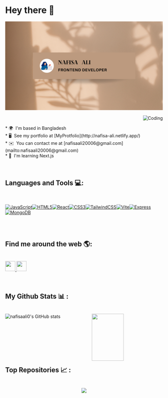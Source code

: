 Hey there 👋
==================================================================================================================================
![CodeGrills Logo](cover.png)
<br />

<img alt="Coding" align="right" height="150" src="https://cdn.dribbble.com/users/906441/screenshots/6364613/walkcyclevector24_dribbble.gif"><br />
<div align="left">
* 🌍  I'm based in Bangladesh<br />
* 🖥️  See my portfolio at [MyProtfolio](http://nafisa-ali.netlify.app/)<br />
* ✉️  You can contact me at [nafisaali20006@gmail.com](mailto:nafisaali20006@gmail.com)<br />
* 🧠  I'm learning Next.js<br />
</div><br /><br />

## Languages and Tools 💻:
<br />
<p align="left">
<a href="https://developer.mozilla.org/en-US/docs/Web/JavaScript" target="_blank" rel="noreferrer"><img src="https://raw.githubusercontent.com/danielcranney/readme-generator/main/public/icons/skills/javascript-colored.svg" width="36" height="36" alt="JavaScript" /></a><a href="https://developer.mozilla.org/en-US/docs/Glossary/HTML5" target="_blank" rel="noreferrer"><img src="https://raw.githubusercontent.com/danielcranney/readme-generator/main/public/icons/skills/html5-colored.svg" width="36" height="36" alt="HTML5" /></a><a href="https://reactjs.org/" target="_blank" rel="noreferrer"><img src="https://raw.githubusercontent.com/danielcranney/readme-generator/main/public/icons/skills/react-colored.svg" width="36" height="36" alt="React" /></a><a href="https://www.w3.org/TR/CSS/#css" target="_blank" rel="noreferrer"><img src="https://raw.githubusercontent.com/danielcranney/readme-generator/main/public/icons/skills/css3-colored.svg" width="36" height="36" alt="CSS3" /></a><a href="https://tailwindcss.com/" target="_blank" rel="noreferrer"><img src="https://raw.githubusercontent.com/danielcranney/readme-generator/main/public/icons/skills/tailwindcss-colored.svg" width="36" height="36" alt="TailwindCSS" /></a><a href="https://vitejs.dev/" target="_blank" rel="noreferrer"><img src="https://raw.githubusercontent.com/danielcranney/readme-generator/main/public/icons/skills/vite-colored.svg" width="36" height="36" alt="Vite" /></a><a href="https://expressjs.com/" target="_blank" rel="noreferrer"><img src="https://raw.githubusercontent.com/danielcranney/readme-generator/main/public/icons/skills/express-colored-dark.svg" width="36" height="36" alt="Express" /></a><a href="https://www.mongodb.com/" target="_blank" rel="noreferrer"><img src="https://raw.githubusercontent.com/danielcranney/readme-generator/main/public/icons/skills/mongodb-colored.svg" width="36" height="36" alt="MongoDB" /></a>
</p><br /><br />

## Find me around the web 🌎:

<br />
<div align="left">
<a href="https://www.github.com/nafisaali0" target="_blank" rel="noreferrer"> <picture> <source media="(prefers-color-scheme: dark)" srcset="https://raw.githubusercontent.com/danielcranney/readme-generator/main/public/icons/socials/github-dark.svg" /> <source media="(prefers-color-scheme: light)" srcset="https://raw.githubusercontent.com/danielcranney/readme-generator/main/public/icons/socials/github.svg" /> <img src="https://raw.githubusercontent.com/danielcranney/readme-generator/main/public/icons/socials/github.svg" width="32" height="32" /> </picture> </a> <a href="https://www.linkedin.com/in/nafisa-ali-7498121a0/" target="_blank" rel="noreferrer"> <picture> <source media="(prefers-color-scheme: dark)" srcset="https://raw.githubusercontent.com/danielcranney/readme-generator/main/public/icons/socials/linkedin-dark.svg" /> <source media="(prefers-color-scheme: light)" srcset="https://raw.githubusercontent.com/danielcranney/readme-generator/main/public/icons/socials/linkedin.svg" /> <img src="https://raw.githubusercontent.com/danielcranney/readme-generator/main/public/icons/socials/linkedin.svg" width="32" height="32" /> </picture> </a></div>
</div><br /><br />

## My Github Stats 📊 : 

<br />
<a href="http://www.github.com/nafisaali0"><img align="left" style="width: 45%; height: 150px;" src="https://github-readme-stats.vercel.app/api?username=nafisaali0&show_icons=true&hide=&count_private=true&title_color=10b981&text_color=ffffff&icon_color=3382ed&bg_color=27272a&hide_border=true&show_icons=true" alt="nafisaali0's GitHub stats" /></a>
<a href="http://www.github.com/nafisaali0"><img align="right" style="width: 45%; height: 150px;" src="https://github-readme-streak-stats.herokuapp.com/?user=nafisaali0&stroke=ffffff&background=27272a&ring=10b981&fire=10b981&currStreakNum=ffffff&currStreakLabel=10b981&sideNums=ffffff&sideLabels=ffffff&dates=ffffff&hide_border=true" /></a>
<br /><br /><br /><br /><br /><br /><br /><br />

## Top Repositories 📈 : 

<br/>
<div width="100%" align="center"> 
<a href="https://github.com/nafisaali0/jest-blog-client-side" align="left">
<img align="center" width="45%" src="https://github-readme-stats.vercel.app/api/pin/?username=nafisaali0&repo=jest-blog-client-side&title_color=10b981&text_color=ffffff&icon_color=3382ed&bg_color=27272a&hide_border=true&locale=en" />
</a>
</div>
<br /><br /><br /><br /><br /><br /><br />

